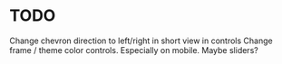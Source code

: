 # TODO

Change chevron direction to left/right in short view in controls
Change frame / theme color controls. Especially on mobile. Maybe sliders?